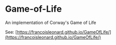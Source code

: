 # Game-of-Life
An implementation of Corway's Game of Life

See: [https://francoisleonard.github.io/GameOfLife/](https://francoisleonard.github.io/GameOfLife/)
